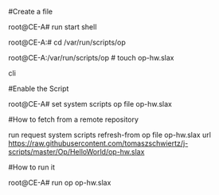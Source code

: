 #Create a file

root@CE-A# run start shell

root@CE-A:# cd /var/run/scripts/op

root@CE-A:/var/run/scripts/op # touch op-hw.slax

cli


#Enable the Script

root@CE-A# set system scripts op file op-hw.slax


#How to fetch from a remote repository

run request system scripts refresh-from op file op-hw.slax url https://raw.githubusercontent.com/tomaszschwiertz/j-scripts/master/Op/HelloWorld/op-hw.slax


#How to run it

root@CE-A# run op op-hw.slax
